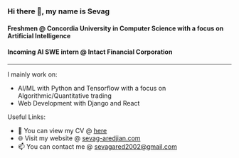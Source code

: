 ### Hi there 👋, my name is Sevag
#### Freshmen @ Concordia University in Computer Science with a focus on Artificial Intelligence
#### Incoming AI SWE intern @ Intact Financial Corporation

<hr />

I mainly work on:
- AI/ML with Python and Tensorflow with a focus on Algorithmic/Quantitative trading
- Web Development with Django and React

Useful Links:
- 📄 You can view my CV @ [here](https://drive.google.com/file/d/1A0kgOV524iQ66FccByxMOLyWBLANKmmy/view)
- 🌐 Visit my website @ [sevag-aredjian.com](https://www.sevag-aredjian.com/)
- 📫 You can contact me @ sevagared2002@gmail.com
